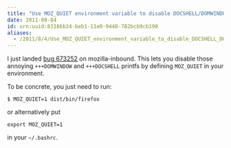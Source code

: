 ```yaml
---
title: "Use MOZ_QUIET environment variable to disable DOCSHELL/DOMWINDOW printfs."
date: 2011-08-04
id: urn:uuid:83186b24-beb1-11e0-9448-782bcb9cb190
aliases:
  - /2011/8/4/Use_MOZ_QUIET_environment_variable_to_disable_DOCSHELL_DOMWINDOW_printfs..html
---
```


I just landed [bug 673252][] on mozilla-inbound.  This lets you disable those
annoying `+++DOMWINDOW` and `+++DOCSHELL` printfs by defining `MOZ_QUIET` in
your environment.

To be concrete, you just need to run:

    $ MOZ_QUIET=1 dist/bin/firefox

or alternatively put

    export MOZ_QUIET=1

in your `~/.bashrc`.

[bug 673252]: https://bugzilla.mozilla.org/show_bug.cgi?id=673252
